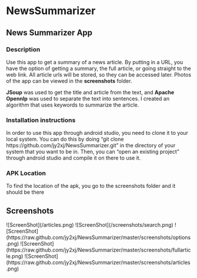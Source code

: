 # NewsSummarizer

<h2> News Summarizer App</h2>

<h3>Description</h3>

<p> Use this app to get a summary of a news article. By putting in a URL, you have the option of getting a summary, the full article, or going straight to the web link. All article urls will be stored, so they can be accessed later. Photos of the app can be viewed in the <b>screenshots</b> folder.

<b>JSoup</b> was used to get the title and article from the text, and <b>Apache Opennlp</b> was used to separate the text into sentences. I created an algorithm that uses keywords to summarize the article.</p>

<h3>Installation instructions</h3>

<p>In order to use this app through android studio, you need to clone it to your local system. You can do this by doing “git clone https://github.com/jy2xj/NewsSummarizer.git” in the directory of your system that you want to be in. Then, you can “open an existing project” through android studio and compile it on there to use it.</p>

<h3>APK Location </h3>

<p> To find the location of the apk, you go to the screenshots folder and it should be there</p>

<h2>Screenshots</h2>
![ScreenShot](/articles.png)
![ScreenShot](/screenshots/search.png)
![ScreenShot](https://raw.github.com/jy2xj/NewsSummarizer/master/screenshots/options.png)
![ScreenShot](https://raw.github.com/jy2xj/NewsSummarizer/master/screenshots/fullarticle.png)
![ScreenShot](https://raw.github.com/jy2xj/NewsSummarizer/master/screenshots/articles.png)
